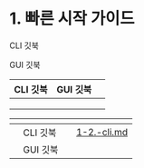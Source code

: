 # 1. 빠른 시작 가이드



CLI 깃북





GUI 깃북



<table><thead><tr><th align="center">CLI 깃북</th><th align="center">GUI 깃북</th><th data-hidden></th></tr></thead><tbody><tr><td align="center"></td><td align="center"></td><td></td></tr><tr><td align="center"></td><td align="center"></td><td></td></tr><tr><td align="center"></td><td align="center"></td><td></td></tr></tbody></table>



<table data-card-size="large" data-view="cards"><thead><tr><th></th><th></th><th data-hidden></th><th data-hidden data-card-target data-type="content-ref"></th></tr></thead><tbody><tr><td></td><td>CLI 깃북</td><td></td><td><a href="1-2.-cli.md">1-2.-cli.md</a></td></tr><tr><td></td><td>GUI 깃북</td><td></td><td></td></tr></tbody></table>


